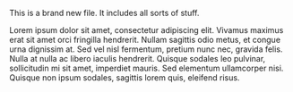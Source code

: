 This is a brand new file. It includes all sorts of stuff.

Lorem ipsum dolor sit amet, consectetur adipiscing elit. Vivamus maximus erat sit amet orci fringilla hendrerit. Nullam sagittis odio metus, et congue urna dignissim at. Sed vel nisl fermentum, pretium nunc nec, gravida felis. Nulla at nulla ac libero iaculis hendrerit. Quisque sodales leo pulvinar, sollicitudin mi sit amet, imperdiet mauris. Sed elementum ullamcorper nisi. Quisque non ipsum sodales, sagittis lorem quis, eleifend risus.
